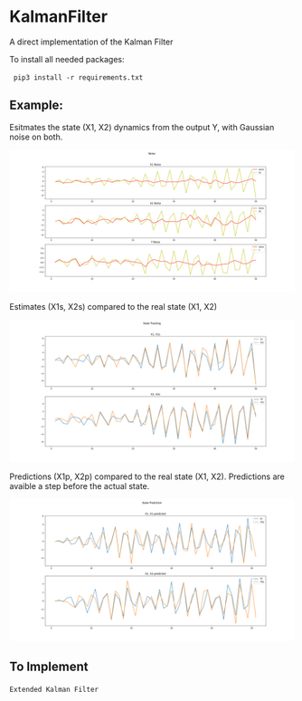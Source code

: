 # KalmanFilter
A direct implementation of the Kalman Filter

To install all needed packages:

 `  pip3 install -r requirements.txt ` 
 

## Example:
 
 Esitmates the state (X1, X2) dynamics from the output Y, with Gaussian noise on both.
 
 ![plot](https://github.com/0xbadc0ffe/KalmanFilter/blob/main/fig_1.png)
 
 Estimates (X1s, X2s) compared to the real state (X1, X2)
 
 ![plot](https://github.com/0xbadc0ffe/KalmanFilter/blob/main/fig_2.png)
 
 Predictions (X1p, X2p) compared to the real state (X1, X2). Predictions are avaible a step before the actual state.
 
 ![plot](https://github.com/0xbadc0ffe/KalmanFilter/blob/main/fig_3.png)

## To Implement

`Extended Kalman Filter`
